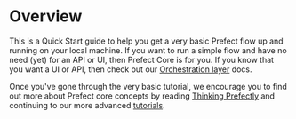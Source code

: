 
# Overview

This is a Quick Start guide to help you get a very basic Prefect flow up and running on your local machine.  If you want to run a simple flow and have no need (yet) for an API or UI, then Prefect Core is for you.  If you know that you want a UI or API, then check out our [Orchestration layer]() docs.  

Once you've gone through the very basic tutorial, we encourage you to find out more about Prefect core concepts by reading [Thinking Prefectly]() and continuing to our more advanced [tutorials](). 